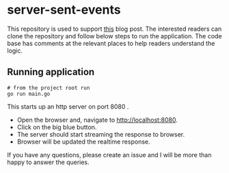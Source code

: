 # server-sent-events
This repository is used to support [this](https://www.prakharsrivastav.com/posts/server-sent-events/) blog post. The interested readers can clone the repository and follow below steps to run the application. The code base has comments at the relevant places to help readers understand the logic.


## Running application
```shell
# from the project root run
go run main.go
```

This starts up an http server on port 8080 . 
- Open the browser and, navigate to [http://localhost:8080](http://localhost:8080).
- Click on the big blue button.
- The server should start streaming the response to browser.
- Browser will be updated the realtime response.


If you have any questions, please create an issue and I will be more than happy to answer the queries.